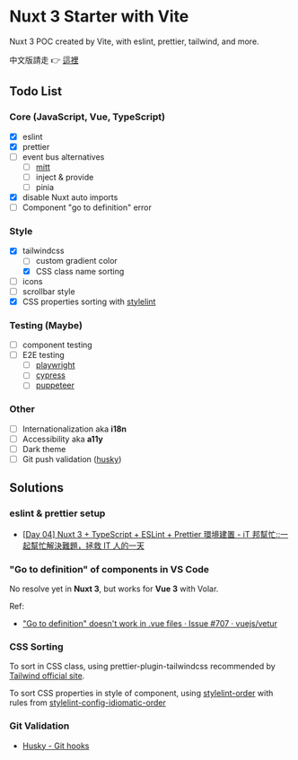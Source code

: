 # Nuxt 3 Starter with Vite

Nuxt 3 POC created by Vite, with eslint, prettier, tailwind, and more.

中文版請走 👉 [這裡](https://github.com/kazettique/nuxt-starter-vite/blob/main/README.zh-tw.md)

## Todo List

### Core (JavaScript, Vue, TypeScript)

- [x] eslint
- [x] prettier
- [ ] event bus alternatives
  - [ ] [mitt](https://github.com/developit/mitt)
  - [ ] inject & provide
  - [ ] pinia
- [x] disable Nuxt auto imports
- [ ] Component "go to definition" error

### Style

- [x] tailwindcss
  - [ ] custom gradient color
  - [x] CSS class name sorting
- [ ] icons
- [ ] scrollbar style
- [x] CSS properties sorting with [stylelint](https://stylelint.io)

### Testing (Maybe)

- [ ] component testing
- [ ] E2E testing
  - [ ] [playwright](https://playwright.dev)
  - [ ] [cypress](https://www.cypress.io)
  - [ ] [puppeteer](https://github.com/puppeteer/puppeteer)

### Other

- [ ] Internationalization aka **i18n**
- [ ] Accessibility aka **a11y**
- [ ] Dark theme
- [ ] Git push validation ([husky](https://github.com/typicode/husky))

## Solutions

### eslint & prettier setup

- [[Day 04] Nuxt 3 + TypeScript + ESLint + Prettier 環境建置 - iT 邦幫忙::一起幫忙解決難題，拯救 IT 人的一天](https://ithelp.ithome.com.tw/articles/10293758)

### "Go to definition" of components in VS Code

No resolve yet in **Nuxt 3**, but works for **Vue 3** with Volar.

Ref:

- ["Go to definition" doesn't work in .vue files · Issue #707 · vuejs/vetur](https://github.com/vuejs/vetur/issues/707)

### CSS Sorting

To sort in CSS class, using prettier-plugin-tailwindcss recommended by [Tailwind official site](https://tailwindcss.com/blog/automatic-class-sorting-with-prettier).

To sort CSS properties in style of component, using [stylelint-order](https://github.com/hudochenkov/stylelint-order) with rules from [stylelint-config-idiomatic-order](https://github.com/ream88/stylelint-config-idiomatic-order)

### Git Validation

- [Husky - Git hooks](https://typicode.github.io/husky/#/)
